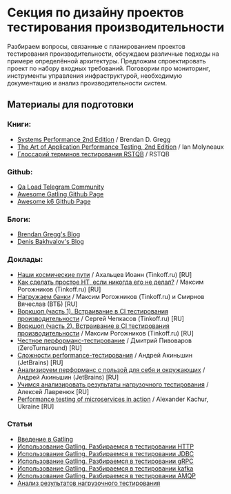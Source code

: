 # Секция по дизайну проектов тестирования производительности

Разбираем вопросы, связанные с планированием проектов тестирования производительности, обсуждаем различные подходы на примере определённой архитектуры.
Предложим спроектировать проект по набору входных требований. Поговорим про мониторинг, инструменты управления инфраструктурой, необходимую документацию и анализ производительности систем.

## Материалы для подготовки

### Книги:

- [Systems Performance 2nd Edition](https://www.amazon.com/Systems-Performance-Brendan-Gregg/dp/0136820158/ref=as_li_ss_tl?ie=UTF8&linkCode=sl1&tag=deirdrestraug-20&linkId=815ef3388ba65b674f4f8fd582713f24&language=en_US) / Brendan D. Gregg
- [The Art of Application Performance Testing, 2nd Edition](https://www.oreilly.com/library/view/the-art-of/9781491900536/) / Ian Molyneaux
- [Глоссарий терминов тестирования RSTQB](https://www.rstqb.org/ru/istqb-downloads.html?file=files/content/rstqb/downloads/ISTQB%20Downloads/ISTQB%20Глоссарий%20Терминов%20Тестирования%202.3.pdf) / RSTQB

### Github:

- [Qa Load Telegram Community](https://qaload.github.io/)
- [Awesome Gatling Github Page](https://github.com/aliesbelik/awesome-gatling)
- [Awesome k6 Github Page](https://github.com/grafana/awesome-k6)

### Блоги:

- [Brendan Gregg's Blog](https://www.brendangregg.com/overview.html)
- [Denis Bakhvalov's Blog](https://easyperf.net/notes/)

### Доклады:

- [Наши космические пути](https://www.youtube.com/watch?v=xxv83JfyuAg&ab_channel=IT%27sTinkoff) / Ахальцев Иоанн (Tinkoff.ru) [RU]
- [Как сделать простое НТ, если никогда его не делал?](https://dump-ekb.ru/kak-sdelat-prostoe-nt-esli-nikogda-ego-ne-delal) / Максим Рогожников (Tinkoff.ru) [RU]
- [Нагружаем банки](https://www.youtube.com/watch?v=129pEryyHQY&t=3s&ab_channel=Heisenbug) / Максим Рогожников (Tinkoff.ru) и Смирнов Вячеслав (ВТБ) [RU]
- [Воркшоп (часть 1). Встраивание в CI тестирования производительности](https://youtu.be/2wWiud1A7BM) / Сергей Чепкасов (Tinkoff.ru) [RU]
- [Воркшоп (часть 2). Встраивание в CI тестирования производительности](https://youtu.be/vbM7lRXLFD8) / Максим Рогожников (Tinkoff.ru) [RU]
- [Честное перформанс-тестирование](https://youtu.be/8Mzs3arFGZo) / Дмитрий Пивоваров (ZeroTurnaround) [RU]
- [Сложности performance-тестирования](https://youtu.be/am94iI2assY) / Андрей Акиньшин (JetBrains) [RU]
- [Анализируем перформанс с пользой для себя и окружающих](https://youtu.be/jZ0quqA1Fn8) / Андрей Акиньшин (JetBrains) [RU]
- [Учимся анализировать результаты нагрузочного тестирования](https://youtu.be/gws7L3EaeC0) / Алексей Лавренюк [RU]
- [Performance testing of microservices in action](https://youtu.be/c1xu7W7bqKc) / Alexander Kachur, Ukraine [RU]

### Статьи

- [Введение в Gatling](https://habr.com/ru/company/tinkoff/blog/655341/)
- [Использование Gatling. Разбираемся в тестировании HTTP](https://habr.com/ru/company/tinkoff/blog/658479/)
- [Использование Gatling. Разбираемся в тестировании JDBC](https://habr.com/ru/company/tinkoff/blog/663718/)
- [Использование Gatling. Разбираемся в тестировании gRPC](https://habr.com/ru/company/tinkoff/blog/664674/)
- [Использование Gatling. Разбираемся в тестировании kafka](https://habr.com/ru/company/tinkoff/blog/666886/)
- [Использование Gatling. Разбираемся в тестировании AMQP](https://habr.com/ru/company/tinkoff/blog/670768/)
- [Анализ результатов нагрузочного тестирования](https://habr.com/ru/company/tinkoff/blog/514314/)
